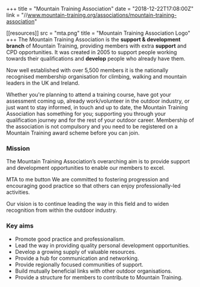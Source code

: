 +++
title = "Mountain Training Association"
date = "2018-12-22T17:08:00Z"
link = "//www.mountain-training.org/associations/mountain-training-association"

[[resources]]
  src = "mta.png"
  title = "Mountain Training Association Logo"
+++
The Mountain Training Association is the **support & development branch** of Mountain Training, providing members with extra **support** and CPD opportunities. It was created in 2005 to support people working towards their qualifications and **develop** people who already have them.

Now well established with over 5,500 members it is the nationally recognised membership organisation for climbing, walking and mountain leaders in the UK and Ireland.

Whether you're planning to attend a training course, have got your assessment coming up, already work/volunteer in the outdoor industry, or just want to stay informed, in touch and up to date, the Mountain Training Association has something for you; supporting you through your qualification journey and for the rest of your outdoor career. Membership of the association is not compulsory and you need to be registered on a Mountain Training award scheme before you can join.

### Mission

The Mountain Training Association’s overarching aim is to provide support and development opportunities to enable our members to excel.

MTA to me button We are committed to fostering progression and encouraging good practice so that others can enjoy professionally-led activities.

Our vision is to continue leading the way in this field and to widen recognition from within the outdoor industry.

### Key aims

* Promote good practice and professionalism.
* Lead the way in providing quality personal development opportunities.
* Develop a growing supply of valuable resources.
* Provide a hub for communication and networking.
* Provide regionally focused communities of support.
* Build mutually beneficial links with other outdoor organisations.
* Provide a structure for members to contribute to Mountain Training.
